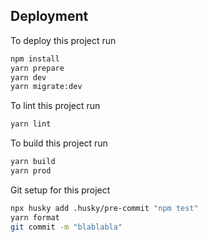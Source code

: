 ## Deployment

To deploy this project run

```bash
npm install
yarn prepare
yarn dev
yarn migrate:dev
```

To lint this project run
```bash
yarn lint
```

To build this project run
```bash
yarn build
yarn prod
```

Git setup for this project
```bash
npx husky add .husky/pre-commit "npm test"
yarn format
git commit -m "blablabla"
```